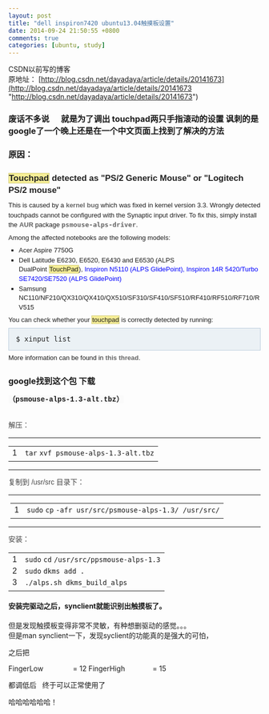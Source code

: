 ```yaml
---
layout: post
title: "dell inspiron7420 ubuntu13.04触摸板设置"
date: 2014-09-24 21:50:55 +0800
comments: true
categories: [ubuntu, study]
---
```


CSDN以前写的博客   
原地址： [http://blog.csdn.net/dayadaya/article/details/20141673](http://blog.csdn.net/dayadaya/article/details/20141673 "http://blog.csdn.net/dayadaya/article/details/20141673")   

<!--more-->
  
<div id="article_content" class="article_content">

<h3><a name="t0"></a>废话不多说 &nbsp; &nbsp;
<img src="" alt="">
就是为了调出 touchpad两只手指滚动的设置
讽刺的是google了一个晚上还是在一个中文页面上找到了解决的方法</h3>
<h3><a name="t1"></a>原因：</h3>
<div>
<h3 style="margin:0px 0px 0.3em; padding:0.5em 0px 0.17em; border-width:0px; border-bottom-style:none; line-height:19.046875px; font-family:sans-serif; font-size:17px; color:rgb(34,34,34); overflow:hidden"><a name="t2"></a>
<span style="line-height:1.428571em"><span class="highlight" style="line-height:1.428571em; border:1px solid rgb(212,205,126); background-color:rgb(246,238,150)">Touchpad</span>&nbsp;detected as "PS/2 Generic Mouse" or "Logitech PS/2 mouse"</span></h3>
<p style="margin-top:0.4em; margin-bottom:0.5em; padding-top:0px; padding-bottom:0px; border:0px; line-height:19.046875px; font-family:sans-serif; font-size:13px">
This is caused by a<span style="line-height:1.428571em">&nbsp;</span><a target="_blank" href="https://bugzilla.kernel.org/show_bug.cgi?id=27442" rel="nofollow" shape="rect" style="margin:0px; padding:0px; border:0px; line-height:1.428571em; color:rgb(102,102,102); text-decoration:none; outline:none; font-weight:bold">kernel
 bug</a><span style="line-height:1.428571em">&nbsp;</span>which was fixed in kernel version 3.3. Wrongly detected touchpads cannot be configured with the Synaptic input driver. To fix this, simply install the<span style="line-height:1.428571em">&nbsp;</span><a target="_blank" title="AUR" href="https://wiki.archlinux.org/index.php/AUR" shape="rect" style="margin:0px; padding:0px; border:0px; line-height:1.428571em; color:rgb(102,102,102); text-decoration:none; outline:none; font-weight:bold">AUR</a><span style="line-height:1.428571em">&nbsp;</span>package<span style="line-height:1.428571em">&nbsp;</span><span style="line-height:1.428571em; font-family:monospace"><a target="_blank" href="https://aur.archlinux.org/packages/psmouse-alps-driver/" rel="nofollow" shape="rect" style="margin:0px; padding:0px; border:0px; line-height:1.428571em; color:rgb(102,102,102); text-decoration:none; outline:none; font-weight:bold">psmouse-alps-driver</a></span>.</p>
<p style="margin-top:0.4em; margin-bottom:0.5em; padding-top:0px; padding-bottom:0px; border:0px; line-height:19.046875px; font-family:sans-serif; font-size:13px">
Among the affected notebooks are the following models:</p>
<ul style="margin:0.3em 0px 0px 1.6em; padding:0px; border:0px; line-height:19.046875px; list-style:square outside none; font-family:sans-serif; font-size:13px">
<li style="margin:0px 0px 0.1em; padding:0px; border:0px; line-height:1.428571em">
Acer Aspire 7750G</li><li style="margin:0px 0px 0.1em; padding:0px; border:0px; line-height:1.428571em">
Dell Latitude E6230, E6520, E6430 and E6530 (ALPS DualPoint&nbsp;<span class="highlight" style="line-height:1.428571em; border:1px solid rgb(212,205,126); background-color:rgb(246,238,150)">TouchPad</span>),<span style="line-height:1.428571em"><span style="line-height:1.428571em; color:rgb(0,0,255)">&nbsp;Inspiron
 N5110 (ALPS GlidePoint), Inspiron 14R 5420/Turbo SE7420/SE7520 (ALPS GlidePoint)</span></span></li><li style="margin:0px 0px 0.1em; padding:0px; border:0px; line-height:1.428571em">
Samsung NC110/NF210/QX310/QX410/QX510/SF310/SF410/SF510/RF410/RF510/RF710/RV515</li></ul>
<p style="margin-top:0.4em; margin-bottom:0.5em; padding-top:0px; padding-bottom:0px; border:0px; line-height:19.046875px; font-family:sans-serif; font-size:13px">
You can check whether your&nbsp;<span class="highlight" style="line-height:1.428571em; border:1px solid rgb(212,205,126); background-color:rgb(246,238,150)">touchpad</span>&nbsp;is correctly detected by running:</p>
<pre style="margin-top:0px; margin-bottom:0px; padding:1em; border:1px solid rgb(187,204,221); line-height:1.1em; font-size:14px; color:rgb(34,34,34); background-color:rgb(235,241,245); overflow:auto">$ xinput list
</pre>
<p style="margin-top:0.4em; margin-bottom:0.5em; padding-top:0px; padding-bottom:0px; border:0px; line-height:19.046875px; font-family:sans-serif; font-size:13px">
More information can be found in<span style="line-height:1.428571em">&nbsp;</span><a target="_blank" href="https://bbs.archlinux.org/viewtopic.php?id=117109" rel="nofollow" shape="rect" style="margin:0px; padding:0px; border:0px; line-height:1.428571em; color:rgb(102,102,102); text-decoration:none; outline:none; font-weight:bold">this
 thread</a>.</p>

</div>
<div>
</div>
<div>
</div>
<div>
</div>
<h3><a name="t3"></a>google找到这个包 下载</h3>
<h4><a name="t4"></a><span style="font-family:Consolas,'Bitstream Vera Sans Mono','Courier New',Courier,monospace; font-size:14px; line-height:15.390625px; background-color:rgb(250,250,250)">（psmouse-alps-1.3-alt.tbz）</span></h4>
<p></p>
<p>
</p><table border="0" cellspacing="0" cellpadding="0" style="line-height:21px; font-size:14px; border-collapse:collapse; border-spacing:0px; color:rgb(69,69,69); font-family:Tahoma,Helvetica,Arial,STHeiti">
<tbody style="line-height:1.428571em">
</tbody>
</table>
<p></p>
<p style="margin-top:0px; margin-bottom:0px; padding-top:0px; padding-bottom:0px; border:0px; line-height:21px; font-size:14px; color:rgb(69,69,69); font-family:Tahoma,Helvetica,Arial,STHeiti">
解压：</p>
<table border="0" cellspacing="0" cellpadding="0" style="line-height:21px; font-size:14px; border-collapse:collapse; border-spacing:0px; color:rgb(69,69,69); font-family:Tahoma,Helvetica,Arial,STHeiti">
<tbody style="line-height:1.428571em">
<tr style="line-height:1.428571em">
<td rowspan="1" colspan="1" style="line-height:1.428571em; padding:0px; margin:0px">
<div style="margin:0px; padding:0px; border:0px; line-height:1.428571em; font-family:Helvetica,Arial,'Droid Sans',sans-serif; font-size:14px">
<div style="padding:0px; border:0px; line-height:1.428571em; width:516.46875px; margin:1em 0px!important; font-size:1em!important; position:relative!important">
<table border="0" cellspacing="0" cellpadding="0" style="">
<tbody style="line-height:1.428571em">
<tr style="">
<td rowspan="1" colspan="1" style="">
<div style="">1</div>
</td>
<td rowspan="1" colspan="1" style="">
<div style="">
<div style=""><code style="">tar</code><span style="line-height:1.428571em">&nbsp;</span><code style="">xvf psmouse-alps-1.3-alt.tbz</code></div>
</div>
</td>
</tr>
</tbody>
</table>
</div>
</div>
</td>
<td rowspan="1" colspan="1" style="line-height:1.428571em; padding:0px; margin:0px">
&nbsp;</td>
</tr>
</tbody>
</table>
<p style="margin-top:0px; margin-bottom:0px; padding-top:0px; padding-bottom:0px; border:0px; line-height:21px; font-size:14px; color:rgb(69,69,69); font-family:Tahoma,Helvetica,Arial,STHeiti">
复制到 /usr/src 目录下：</p>
<table border="0" cellspacing="0" cellpadding="0" style="line-height:21px; font-size:14px; border-collapse:collapse; border-spacing:0px; color:rgb(69,69,69); font-family:Tahoma,Helvetica,Arial,STHeiti">
<tbody style="line-height:1.428571em">
<tr style="line-height:1.428571em">
<td rowspan="1" colspan="1" style="line-height:1.428571em; padding:0px; margin:0px">
&nbsp;</td>
<td rowspan="1" colspan="1" style="line-height:1.428571em; padding:0px; margin:0px">
<div style="margin:0px; padding:0px; border:0px; line-height:1.428571em; font-family:Helvetica,Arial,'Droid Sans',sans-serif; font-size:14px">
<div style="padding:0px; border:0px; line-height:1.428571em; width:516.46875px; margin:1em 0px!important; font-size:1em!important; position:relative!important">
<table border="0" cellspacing="0" cellpadding="0" style="">
<tbody style="line-height:1.428571em">
<tr style="">
<td rowspan="1" colspan="1" style="">
<div style="">1</div>
</td>
<td rowspan="1" colspan="1" style="">
<div style="">
<div style=""><code style="">sudo</code><span style="line-height:1.428571em">&nbsp;</span><code style="">cp</code><span style="line-height:1.428571em">&nbsp;</span><code style="">-afr usr</code><code style="">/src/psmouse-alps-1</code><code style="">.3/<span style="line-height:1.428571em">&nbsp;</span></code><code style="">/usr/src/</code></div>
</div>
</td>
</tr>
</tbody>
</table>
</div>
</div>
</td>
</tr>
</tbody>
</table>
<p style="margin-top:0px; margin-bottom:0px; padding-top:0px; padding-bottom:0px; border:0px; line-height:21px; font-size:14px; color:rgb(69,69,69); font-family:Tahoma,Helvetica,Arial,STHeiti">
安装：</p>
<div style="margin:0px; padding:0px; border:0px; line-height:21px; font-family:Tahoma,Helvetica,Arial,STHeiti; font-size:14px; color:rgb(69,69,69)">
<div style="padding:0px; border:0px; line-height:1.428571em; font-family:Helvetica,Arial,'Droid Sans',sans-serif; width:727.671875px; margin:1em 0px!important; font-size:1em!important; position:relative!important">
<table border="0" cellspacing="0" cellpadding="0" style="">
<tbody style="line-height:1.428571em">
<tr style="">
<td rowspan="1" colspan="1" style="">
<div style="">1</div>
<div style="">2</div>
<div style="">3</div>
</td>
<td rowspan="1" colspan="1" style="">
<div style="">
<div style=""><code style="">sudo</code><span style="line-height:1.428571em">&nbsp;</span><code style="">cd</code><span style="line-height:1.428571em">&nbsp;</span><code style="">/usr/src/ppsmouse-alps-1</code><code style="">.3</code></div>
<div style=""><code style="">sudo</code><span style="line-height:1.428571em">&nbsp;</span><code style="">dkms add .</code></div>
<div style=""><code style="">.</code><code style="">/alps</code><code style="">.sh dkms_build_alps</code></div>
</div>
</td>
</tr>
</tbody>
</table>
</div>
</div>
<h4><a name="t5"></a>安装完驱动之后，synclient就能识别出触摸板了。</h4>
<div>但是发现触摸板变得非常不灵敏，有种想删驱动的感觉。。。</div>
<div>
</div>
<div>但是man synclient一下，发现syclient的功能真的是强大的可怕，</div>
<div>
</div>
<p>之后把</p>
<p>FingerLow &nbsp; &nbsp; &nbsp; &nbsp; &nbsp; &nbsp; &nbsp; = 12
FingerHigh &nbsp; &nbsp; &nbsp; &nbsp; &nbsp; &nbsp; &nbsp;= 15
</p>
<p>都调低后 &nbsp; 终于可以正常使用了</p>
<p>
</p>
<p>哈哈哈哈哈哈！</p>
<p>
</p>
<p>
</p>

</div>